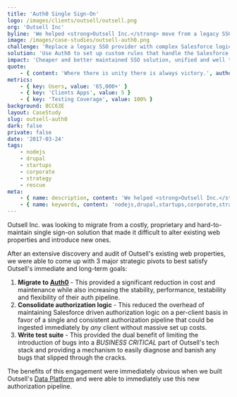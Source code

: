 ```yaml
---
title: 'Auth0 Single Sign-On'
logo: /images/clients/outsell/outsell.png
org: 'Outsell Inc'
byline: 'We helped <strong>Outsell Inc.</strong> move from a legacy SSO provider to Auth0 while reducing the complexity of their authentication logic and providing a tight Salesforce integration.'
image: /images/case-studies/outsell-auth0.png
challenge: 'Replace a legacy SSO provider with complex Salesforce logic spread over multiple client websites.'
solution: 'Use Auth0 to set up custom rules that handle the Salesforce logic in a single place for all clients.'
impact: 'Cheaper and better maintained SSO solution, unified and well tested auth logic that is shared across clients old and new.'
quote:
    - { content: 'Where there is unity there is always victory.', author: 'Publilius Syrus' }
metrics:
    - { key: Users, value: '65,000+' }
    - { key: 'Clients Apps', value: 5 }
    - { key: 'Testing Coverage', value: 100% }
background: 8CC63E
layout: CaseStudy
slug: outsell-auth0
dark: false
private: false
date: '2017-03-24'
tags:
    - nodejs
    - drupal
    - startups
    - corporate
    - strategy
    - rescue
meta:
    - { name: description, content: 'We helped <strong>Outsell Inc.</strong> move from a legacy SSO provider to Auth0 while reducing the complexity of their authentication logic and providing a tight Salesforce integration.' }
    - { name: keywords, content: 'nodejs,drupal,startups,corporate,strategy,rescue,' }
---
```


Outsell Inc. was looking to migrate from a costly, proprietary and hard-to-maintain single sign-on solution that made it difficult to alter existing web properties and introduce new ones.

After an extensive discovery and audit of Outsell's existing web properties, we were able to come up with 3 major strategic pivots to best satisfy Outsell's immediate and long-term goals:

1. **Migrate to [Auth0](https://auth0.com/)** - This provided a significant reduction in cost and maintenance while also increasing the stability, performance, testability and flexibility of their auth pipeline.
2. **Consolidate authorization logic** - This reduced the overhead of maintaining Salesforce driven authorization logic on a per-client basis in favor of a single and consistent authorization pipeline that could be ingested immediately by *any* client without massive set up costs.
3. **Write test suite** - This provided the dual benefit of limiting the introduction of bugs into a *BUSINESS CRITICAL* part of Outsell's tech stack and providing a mechanism to easily diagnose and banish any bugs that slipped through the cracks.

The benefits of this engagement were immediately obvious when we built Outsell's [Data Platform](./work/outsell-osdata) and were able to immediately use this new authorization pipeline.
